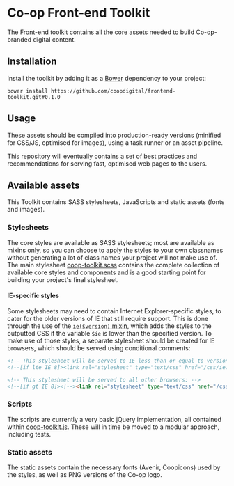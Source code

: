 # Co-op Front-end Toolkit

The Front-end toolkit contains all the core assets needed to build Co-op-branded digital content.

## Installation

Install the toolkit by adding it as a [Bower](http://bower.io/) dependency to your project:

```
bower install https://github.com/coopdigital/frontend-toolkit.git#0.1.0
```

## Usage

These assets should be compiled into production-ready versions (minified for CSS/JS, optimised for images), using a task runner or an asset pipeline.

This repository will eventually contains a set of best practices and recommendations for serving fast, optimised web pages to the users.

## Available assets

This Toolkit contains SASS stylesheets, JavaScripts and static assets (fonts and images).

### Stylesheets

The core styles are available as SASS stylesheets; most are available as mixins only, so you can choose to apply the styles to your own classnames without generating a lot of class names your project will not make use of. The main stylesheet [coop-toolkit.scss](styles/coop-toolkit.scss) contains the complete collection of available core styles and components and is a good starting point for building your project's final stylesheet.

#### IE-specific styles

Some stylesheets may need to contain Internet Explorer-specific styles, to cater for the older versions of IE that still require support. This is done through the use of the [`ie($version)` mixin](styles/mixins/_helpers.scss:24), which adds the styles to the outputted CSS if the variable `$ie` is lower than the specified version. To make use of those styles, a separate stylesheet should be created for IE browsers, which should be served using conditional comments:

```html
<!-- This stylesheet will be served to IE less than or equal to version 8: -->
<!--[if lte IE 8]><link rel="stylesheet" type="text/css" href="/css/ie.css"><![endif]-->

<!-- This stylesheet will be served to all other browsers: -->
<!--[if gt IE 8]><!--><link rel="stylesheet" type="text/css" href="/css/main.css"><!--<![endif]-->
```

### Scripts

The scripts are currently a very basic jQuery implementation, all contained within [coop-toolkit.js](scripts/coop-toolkit.js). These will in time be moved to a modular approach, including tests.

### Static assets

The static assets contain the necessary fonts (Avenir, Coopicons) used by the styles, as well as PNG versions of the Co-op logo.
